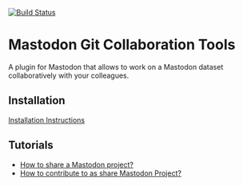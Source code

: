 [![Build Status](https://github.com/maarzt/mastodon-git/actions/workflows/build.yml/badge.svg)](https://github.com/maarzt/mastodon-git/actions/workflows/build.yml)

# Mastodon Git Collaboration Tools

A plugin for Mastodon that allows to work on a Mastodon dataset collaboratively with your colleagues.

## Installation

[Installation Instructions](doc/installation.md)

## Tutorials

- [How to share a Mastodon project?](doc/share_tutorial.md)
- [How to contribute to as share Mastodon Project?](doc/contribute_tutorial.md)
